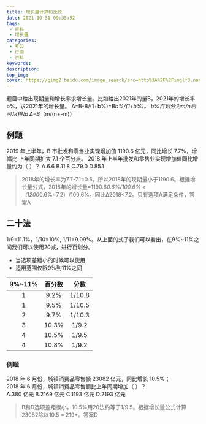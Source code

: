 ```yaml
---
title: 增长量计算和比较
date: 2021-10-31 09:35:52
tags:
 - 资料
 - 增长量
categories:
 - 考公
 - 行测
 - 资料
keywords:
description:
top_img: 
cover: https://gimg2.baidu.com/image_search/src=http%3A%2F%2Fimglf3.nosdn.127.net%2Fimg%2FVzUxd2czNHp6VEgraGJFVXhSOEVhaUQyalEwZWVlakVSZWhCWWFvWjlDcGxibVljRmVYbElBPT0.gif&refer=http%3A%2F%2Fimglf3.nosdn.127.net&app=2002&size=f9999,10000&q=a80&n=0&g=0n&fmt=jpeg?sec=1638255973&t=c5ee6f92bb8c07ebbb9fc43e4c838dd2
---
```

题目中给出现期量和增长率求增长量。比如给出2021年的量B，2021年的增长率b%，求2021年的增长量。
Δ=B-B/(1+b%)=B*b%/(1+b%)。
b%百划分为m/n后可以得出
Δ=B*（m/(n+-m)）

## 例题
2019 年上半年，B 市批发和零售业实现增加值 1190.6 亿元，同比增长 7.7%，增幅比 上年同期扩大 7.1 个百分点。 
2018 年上半年批发和零售业实现增加值同比增量约为（ ）？ 
A.6.6 B.11.8 C.79.0 D.85.1

> 2018年的增长率为7.7-7.1=0.6，所以2018年的现期量小于1190.6。根据增长量公式，2018年的增长量=1190.6*0.6%/100.6% < （1200*0.6%=7.2）/100.6%。因此Δ2018<7.2。只有选项A满足条件，答案A

## 二十法
1/9=11.1%，1/10=10%, 1/11=9.09%。从上面的式子我们可以看出，在9%~11%之间我们可以使用20减，进行百划分。

* 当选项差距小的时候可以使用
* 适用范围仅限9%到11%之间

| 9%~11% | 百分数| 分数 |
| :-----:|:-----:|:-----:|
| 1| 9.2% | 1/10.8|
| 1| 9.5% | 1/10.5|
| 2| 9.7% | 1/10.3|
| 3| 10.3% | 1/9.2|
| 4| 10.5% | 1/9.5|
| 4| 10.8% | 1/9.2|

### 例题
2018 年 6 月份，城镇消费品零售额 23082 亿元，同比增长 10.5%；  
2018 年 6 月份，城镇消费品零售额比上年同期增加（ ）？  
A.380 亿元 B.2169 亿元 C.1193 亿元 D.2193 亿元

> B和D选项差距很小，10.5%用20法约等于1/9.5。根据增长量公式计算23082除以10.5 = 219*。答案D
